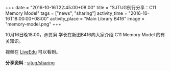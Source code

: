 
+++
date = "2016-10-16T22:45:00+08:00"
title = "SJTUG例行分享：C11 Memory Model"
tags = ["news", "sharing"]
activity_time = "2016-10-16T18:00:00+08:00"
activity_place = "Main Library B416"
image = "memory-model.png"
+++


10月16日晚18:00，@贾枭 学长在新图B416向大家介绍 C11 Memory Model 的有关知识。

视频在 [LiveEdu](https://www.liveedu.tv/sjtug/) 可以看到。

**分享资料** : [sjtug/sharing](https://github.com/sjtug/sharing/tree/master/2016-10-16)
